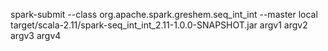 spark-submit --class   org.apache.spark.greshem.seq_int_int  --master  local   target/scala-2.11/spark-seq_int_int_2.11-1.0.0-SNAPSHOT.jar    argv1 argv2 argv3 argv4






